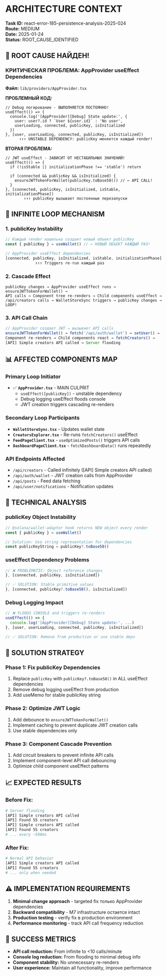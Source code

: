 # ARCHITECTURE CONTEXT
**Task ID:** react-error-185-persistence-analysis-2025-024  
**Route:** MEDIUM  
**Date:** 2025-01-24  
**Status:** ROOT_CAUSE_IDENTIFIED  

## 🎯 ROOT CAUSE НАЙДЕН!

### КРИТИЧЕСКАЯ ПРОБЛЕМА: AppProvider useEffect Dependencies

**Файл:** `lib/providers/AppProvider.tsx`

**ПРОБЛЕМНЫЙ КОД:**
```typescript:52-58
// Debug логирование - ВЫПОЛНЯЕТСЯ ПОСТОЯННО!
useEffect(() => {
  console.log('[AppProvider][Debug] State update:', {
    user: user?.id ? `User ${user.id}` : 'No user',
    userLoading, connected, publicKey, isInitialized
  })
}, [user, userLoading, connected, publicKey, isInitialized])
      ↑↑↑ UNSTABLE DEPENDENCY: publicKey меняется каждый render!
```

**ВТОРАЯ ПРОБЛЕМА:**
```typescript:114-165
// JWT useEffect - ЗАВИСИТ ОТ НЕСТАБИЛЬНЫХ ЗНАЧЕНИЙ!
useEffect(() => {
  if (!isStable || initializationPhase !== 'stable') return
  
  if (connected && publicKey && isInitialized) {
    ensureJWTTokenForWallet(publicKey.toBase58()) // ← API CALL!
  }
}, [connected, publicKey, isInitialized, isStable, initializationPhase])
        ↑↑↑ publicKey вызывает постоянные перезапуски
```

## 🔄 INFINITE LOOP MECHANISM

### 1. **publicKey Instability**
```javascript
// Каждый render кошелька создает новый объект publicKey
const { publicKey } = useWallet() // ← НОВЫЙ ОБЪЕКТ КАЖДЫЙ РАЗ!

// AppProvider useEffect dependencies
[connected, publicKey, isInitialized, isStable, initializationPhase]
             ↑↑↑ Triggers re-run каждый раз
```

### 2. **Cascade Effect**
```
publicKey changes → AppProvider useEffect runs → ensureJWTTokenForWallet() → 
API calls → Component tree re-renders → Child components useEffect → 
/api/creators calls → WalletStoreSync triggers → publicKey changes → LOOP!
```

### 3. **API Call Chain**
```typescript
// AppProvider создает JWT → вызывает API calls
ensureJWTTokenForWallet() → fetch('/api/auth/wallet') → setUser() → 
Component re-renders → Child components react → fetchCreators() → 
[API] Simple creators API called → Server flooding
```

## 📊 AFFECTED COMPONENTS MAP

### **Primary Loop Initiator**
- ✅ **`AppProvider.tsx`** - MAIN CULPRIT
  - `useEffect([publicKey])` - unstable dependency
  - Debug logging useEffect floods console
  - JWT creation triggers cascading re-renders

### **Secondary Loop Participants**  
- **`WalletStoreSync.tsx`** - Updates wallet state
- **`CreatorsExplorer.tsx`** - Re-runs `fetchCreators()` useEffect
- **`FeedPageClient.tsx`** - `useOptimizedPosts()` triggers API calls
- **`DashboardPageClient.tsx`** - `fetchDashboardData()` runs repeatedly

### **API Endpoints Affected**
- `/api/creators` - Called infinitely ([API] Simple creators API called)
- `/api/auth/wallet` - JWT creation calls from AppProvider  
- `/api/posts` - Feed data fetching
- `/api/user/notifications` - Notification updates

## 🔧 TECHNICAL ANALYSIS

### **publicKey Object Instability**
```typescript
// @solana/wallet-adapter hook returns NEW object every render
const { publicKey } = useWallet()

// Solution: Use string representation for dependencies
const publicKeyString = publicKey?.toBase58()
```

### **useEffect Dependency Problems**
```typescript
// ❌ PROBLEMATIC: Object reference changes
}, [connected, publicKey, isInitialized])

// ✅ SOLUTION: Stable primitive values  
}, [connected, publicKey?.toBase58(), isInitialized])
```

### **Debug Logging Impact**
```typescript
// ❌ FLOODS CONSOLE and triggers re-renders
useEffect(() => {
  console.log('[AppProvider][Debug] State update:', ...)
}, [user, userLoading, connected, publicKey, isInitialized])

// ✅ SOLUTION: Remove from production or use stable deps
```

## 🚀 SOLUTION STRATEGY

### **Phase 1: Fix publicKey Dependencies**
1. Replace `publicKey` with `publicKey?.toBase58()` in ALL useEffect dependencies
2. Remove debug logging useEffect from production 
3. Add useMemo for stable publicKey string

### **Phase 2: Optimize JWT Logic**  
1. Add debounce to `ensureJWTTokenForWallet()`
2. Implement caching to prevent duplicate JWT creation calls
3. Use stable dependencies only

### **Phase 3: Component Cascade Prevention**
1. Add circuit breakers to prevent infinite API calls
2. Implement component-level API call debouncing
3. Optimize child component useEffect patterns

## 📈 EXPECTED RESULTS

### **Before Fix:**
```bash
# Server flooding
[API] Simple creators API called  
[API] Found 55 creators
[API] Simple creators API called  
[API] Found 55 creators
# ... every ~500ms
```

### **After Fix:**
```bash  
# Normal API behavior
[API] Simple creators API called
[API] Found 55 creators
# ... only when needed
```

## ⚠️ IMPLEMENTATION REQUIREMENTS

1. **Minimal change approach** - targeted fix только AppProvider dependencies
2. **Backward compatibility** - M7 infrastructure остается intact
3. **Production testing** - verify fix в production environment  
4. **Performance monitoring** - track API call frequency reduction

## 🎯 SUCCESS METRICS

- **API call reduction:** From infinite to <10 calls/minute
- **Console log reduction:** From flooding to minimal debug info
- **Component stability:** No unnecessary re-renders
- **User experience:** Maintain all functionality, improve performance 